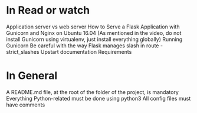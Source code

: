 # In Read or watch

Application server vs web server
How to Serve a Flask Application with Gunicorn and Nginx on Ubuntu 16.04 (As mentioned in the video, do not install Gunicorn using virtualenv, just install everything globally)
Running Gunicorn
Be careful with the way Flask manages slash in route - strict_slashes
Upstart documentation
Requirements

# In General

A README.md file, at the root of the folder of the project, is mandatory
Everything Python-related must be done using python3
All config files must have comments

